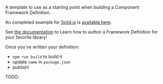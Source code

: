 A template to use as a starting point when building a Component Framework Definition.

An completed example for [Solid.js](https://www.solidjs.com/) is [available here](https://github.com/lmiller1990/cypress-ct-solid-js).

See [the documentation](https://docs.cypress.io/guides/component-testing/third-party-definitions#List-of-Framework-Definitions) to Learn how to author a Framework Definition for your favorite library!

Once you've written your definition:

-   `npm run build` to build it
-   update `name` in `package.json`
-   publish!

TODO:

